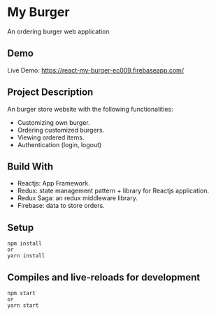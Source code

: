 # My Burger

An ordering burger web application

## Demo

Live Demo: https://react-my-burger-ec009.firebaseapp.com/

## Project Description

An burger store website with the following functionalities:
* Customizing own burger.
* Ordering customized burgers.
* Viewing ordered items.
* Authentication (login, logout)
## Build With

* Reactjs: App Framework.
* Redux: state management pattern + library for Reactjs application.
* Redux Saga: an redux middleware library.
* Firebase: data to store orders.

## Setup

```
npm install
or
yarn install
```

## Compiles and live-reloads for development

```
npm start
or 
yarn start
```
